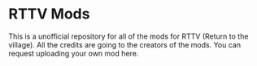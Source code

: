# RTTV Mods
This is a unofficial repository for all of the mods for RTTV (Return to the village). All the credits are going to the creators of the mods.
You can request uploading your own mod here. 

